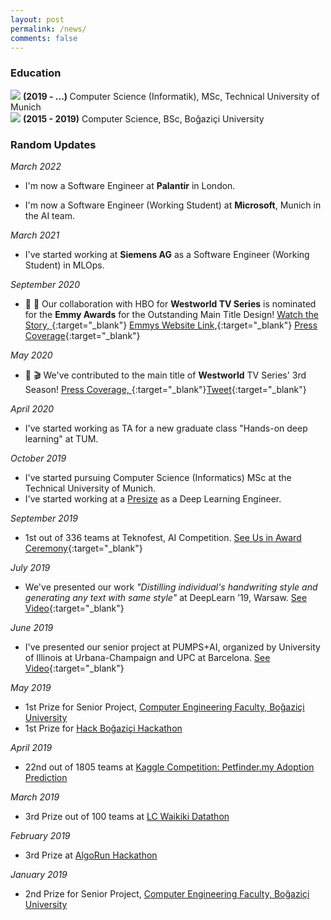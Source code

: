 ```yaml
---
layout: post
permalink: /news/
comments: false
---
```


<div></div>

### Education

<div class="row">
    <img src="{{ site.baseurl }}/assets/images/tum-logo.png"
            style="height:auto; max-width:100px; max-height:100px">
    <b>(2019 - ...) </b> Computer Science (Informatik), MSc, Technical University of Munich
</div>
<div class="row">
    <img src="{{ site.baseurl }}/assets/images/boun.png" style="height:auto; max-width:100px;">
    <b>(2015 - 2019)</b> Computer Science, BSc, Boğaziçi University
</div>

### Random Updates

_March 2022_

- I'm now a Software Engineer at **Palantir** in London.

- I'm now a Software Engineer (Working Student) at **Microsoft**, Munich in the AI team.

_March 2021_

- I've started working at **Siemens AG** as a Software Engineer (Working Student) in MLOps.

_September 2020_

- 🥳 🥳 Our collaboration with HBO for **Westworld TV Series** is nominated for the **Emmy Awards** for the Outstanding Main Title Design! [Watch the Story, ](https://vimeo.com/442606868){:target="\_blank"} [Emmys Website Link,](https://www.emmys.com/awards/nominees-winners/2020/outstanding-main-title-design){:target="\_blank"} [Press Coverage](https://www.insider.com/westworld-title-sequence-designer-interview-patrick-clair-season-3-2020-8){:target="\_blank"}

_May 2020_

- 🎥 🎬 We've contributed to the main title of **Westworld** TV Series' 3rd Season!
  [Press Coverage, ](https://www.syfy.com/syfywire/how-ai-hallucinations-helped-make-westworlds-main-titles){:target="\_blank"}[Tweet](https://twitter.com/PINguAR/status/1257618304677675008){:target="\_blank"}

_April 2020_

- I've started working as TA for a new graduate class "Hands-on deep learning" at TUM.

_October 2019_

- I've started pursuing Computer Science (Informatics) MSc at the Technical University of Munich.
- I've started working at a [Presize](http://presize.ai/) as a Deep Learning Engineer.

_September 2019_

- 1st out of 336 teams at Teknofest, AI Competition.
  [See Us in Award Ceremony](https://twitter.com/omerkirbiyik/status/1176072722213941249){:target="\_blank"}

_July 2019_

- We've presented our work _"Distilling individual's handwriting style and generating any text with same style"_ at DeepLearn ’19, Warsaw.
  [See Video](https://twitter.com/omerkirbiyik/status/1154387254464458752){:target="\_blank"}

_June 2019_

- I've presented our senior project at PUMPS+AI, organized by University of Illinois at Urbana-Champaign and UPC at Barcelona. [See Video](https://twitter.com/omerkirbiyik/status/1144299650968690688){:target="\_blank"}

_May 2019_

- 1st Prize for Senior Project, [Computer Engineering Faculty, Boğaziçi University](https://www.cmpe.boun.edu.tr/news/spring-2019-projects-poster-session)
- 1st Prize for [Hack Boğaziçi Hackathon](http://hack.boun.edu.tr/)

_April 2019_

- 22nd out of 1805 teams at [Kaggle Competition: Petfinder.my Adoption Prediction](https://www.kaggle.com/c/petfinder-adoption-prediction)

_March 2019_

- 3rd Prize out of 100 teams at [LC Waikiki Datathon](http://datathon.lcwaikiki.com/)

_February 2019_

- 3rd Prize at [AlgoRun Hackathon](http://algorunhackathon.com/)

_January 2019_

- 2nd Prize for Senior Project, [Computer Engineering Faculty, Boğaziçi University](https://www.cmpe.boun.edu.tr/news/fall-2018-senior-projects-poster-session)
